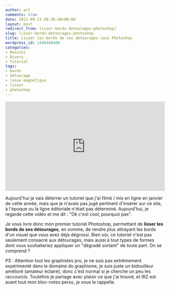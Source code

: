 ```yaml
---
author: art
comments: true
date: 2011-09-23 08:39:48+00:00
layout: post
redirect_from: lisser-bords-detourages-photoshop/
slug: lisser-bords-detourages-photoshop
title: Lisser les bords de ses détourages sous Photoshop
wordpress_id: 1438448408
categories:
- Dessins
- Divers
- Tutoriel
tags:
- bords
- détourage
- lasso magnétique
- lisser
- photoshop
---
```


<style>.embed-container { position: relative; padding-bottom: 56.25%; height: 0; overflow: hidden; max-width: 100%; } .embed-container iframe, .embed-container object, .embed-container embed { position: absolute; top: 0; left: 0; width: 100%; height: 100%; }</style><div class='embed-container'><iframe src='https://www.dailymotion.com/embed/video/xgly3z' frameborder='0' webkitAllowFullScreen mozallowfullscreen allowFullScreen></iframe></div>

Aujourd'hui je vais déterrer un tutoriel que j'ai filmé / mis en ligne en janvier de cette année, mais que je n'avais pas jugé pertinent d'insérer sur ce site, à l'époque ou la ligne éditoriale n'était pas déterminé. Aujourd'hui, je regarde cette vidéo et me dit : "Ok c'est cool, pourquoi pas".

Je vous livre donc mon premier tutoriel Photoshop, permettant de **lisser les bords de ses détourages**, en somme, de rendre plus attrayant les bords d'un visuel que vous avez déjà dégrossi. Bien sûr, ce tutoriel n'est pas seulement consacré aux détourages, mais aussi à tout types de formes dont vous souhaiteriez appliquer un "dégradé sortant" de toute part. On se comprend ?

PS : Attention tout les graphistes pro, je ne suis pas extrêmement expérimenté dans le domaine du graphisme, je suis juste un bidouilleur amélioré (amateur éclairé), donc c'est normal si je cherche un peu les raccourcis. Toutefois je partage avec plaisir ce que j'ai trouvé, et IRZ est avant tout mon bloc-notes perso, je vous le rappelle.
